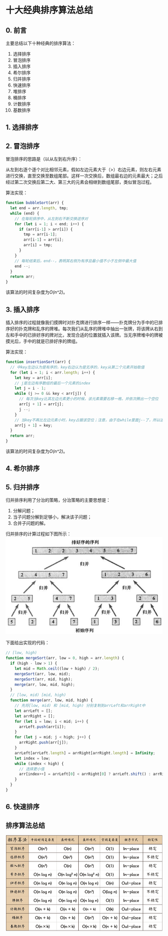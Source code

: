 # 十大经典排序算法总结

## 0. 前言
主要总结以下十种经典的排序算法：
1. 选择排序
2. 冒泡排序
3. 插入排序
4. 希尔排序
5. 归并排序
6. 快速排序
7. 堆排序
8. 桶排序
9. 计数排序
10. 基数排序

## 1. 选择排序


## 2. 冒泡排序
冒泡排序的思路是（以从左到右升序）：

从左到右逐个逐个对比相邻元素，假如左边元素大于（>）右边元素，则左右元素进行交换，直至交换至数组尾部。这样一次交换后，数组最右边的元素最大；之后经过第二次交换后第二大、第三大的元素会相继到数组尾部，类似冒泡过程。

算法实现：
```js
function bubbleSort(arr) {
  let end = arr.length, tmp;
  while (end) {
    // 在每轮排序中，从左到右不断交换逆序对
    for (let i = 1; i < end; i++) {
      if (arr[i-1] > arr[i]) {
        tmp = arr[i-1];
        arr[i-1] = arr[i];
        arr[i] = tmp;
      }
    }
    // 每轮结束后，end--，表明其右侧为有序且最小值不小于左侧中最大值
    end --;
  }
  return arr;
}
```
该算法的时间复杂度为*O(n^2)*。

## 3. 插入排序
插入排序的过程就像我们摸牌时对扑克牌进行排序一样——扑克牌分为手中的已排序好的扑克牌和乱序的牌堆。每次我们从乱序的牌堆中抽出一张牌，将该牌从右到左和手中的已排好序的牌对比，发现合适的位置就插入该牌。当无序牌堆中的牌被摸光后，手中的就是已排好序的牌组。

算法实现：
```js
function insertionSort(arr) {
  // 中key左边认为是有序的，key右边认为是无序的，key从第二个元素开始取值
  for (let i = 1; i < arr.length; i++) {
    let key = arr[i];
    // j是左边有序数组的最后一个元素的index
    let j = i - 1;
    while (j >= 0 && key < arr[j]) {
      // 每次当key比其左边元素更小的时候，该元素需要右移一格，并依次腾出一个空位
      arr[j + 1] = arr[j];
      j --;
    }
    // 当key不再比左边元素小时，key占据该空位；注意，由于在while里面j--了，所以这里要加1
    arr[j + 1] = key;
  }
  return arr;
}
```
该算法的时间复杂度为*O(n^2)*。
## 4. 希尔排序

## 5. 归并排序
归并排序利用了分治的策略，分治策略的主要思想是：
1. 分解问题；
2. 当子问题分解到足够小，解决该子问题；
3. 合并子问题的解。

归并排序的计算过程如下图所示：
![img](../Images/Sort/merge-sort.png)

下面给出实现的代码：

```js
// [low, high)
function mergeSort(arr, low = 0, high = arr.length) {
  if (high - low > 1) {
    let mid = Math.ceil((low + high) / 2);
    mergeSort(arr, low, mid);
    mergeSort(arr, mid, high);
    merge(arr, low, mid, high);
  }
  // [low, mid) [mid, high)
  function merge(arr, low, mid, high) {
    // 先将[low, mid) 和 [mid, high) 分别复制到arrLeft和arrRight中
    let arrLeft = [];
    let arrRight = [];
    for (let i = low; i < mid; i++) {
      arrLeft.push(arr[i]);
    }
    for (let j = mid; j < high; j++) {
      arrRight.push(arr[j]);
    }
    arrLeft[arrLeft.length] = arrRight[arrRight.length] = Infinity;
    let index = low;
    while (index < high) {
      // 选择更小值
      arr[index++] = arrLeft[0] < arrRight[0] ? arrLeft.shift() : arrRight.shift();
    }
  }
}
```

## 6. 快速排序

## 排序算法总结
![img](../Images/Sort/sort.png)
